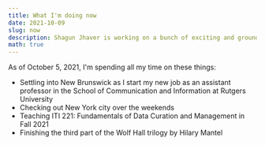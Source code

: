 ```yaml
---
title: What I'm doing now
date: 2021-10-09
slug: now
description: Shagun Jhaver is working on a bunch of exciting and groundbreaking projects
math: true
---
```


As of October 5, 2021, I'm spending all my time on these things:

* Settling into New Brunswick as I start my new job as an assistant professor in the School of Communication and Information at Rutgers University
* Checking out New York city over the weekends
* Teaching ITI 221: Fundamentals of Data Curation and Management in Fall 2021
* Finishing the third part of the Wolf Hall trilogy by Hilary Mantel 